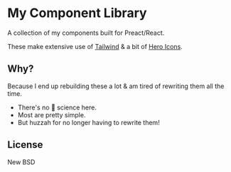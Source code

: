 # My Component Library

A collection of my components built for Preact/React.

These make extensive use of [Tailwind](https://tailwindcss.com/) & a bit of [Hero Icons](https://heroicons.com/).


## Why?

Because I end up rebuilding these a lot & am tired of rewriting them all the time.

* There's no :rocket: science here.
* Most are pretty simple.
* But huzzah for no longer having to rewrite them!


## License

New BSD
